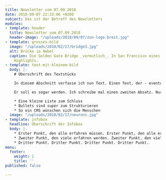 ```yaml
---
title: Newsletter vom 07.09.2018
date: 2018-09-07 22:33:06 +0200
subject: Das ist der Betreff des Newsletters
modules:
- template: header
  title: Newsletter vom 07.09.2018
  header-image: "/uploads/2018/09/07/zon-logo.breit.jpg"
- template: grosses-bild
  image: "/uploads/2018/02/17/bridge3.jpg"
  alt: Brücke im Nebel
  caption: Die Golden Gate Bridge _vermutlich_. In San Francisco eines der ganz großen
    Highlights.
- template: text-mit-kleinem-bild
  body: |-
    # Überschrift des Textstücks

    In diesem Abschnitt verfasse ich nun Text. Einen Text, der - eventuell garniert mit Listen, Bildern und Links - zu einem schönen Teil des Newsletters werden könnte.

    Er soll es sogar werden. Ich schreibe mal einen zweiten Absatz. Nur so können wir schlussendlich sehen, wie es in einer E-Mail wirkt, die heutzutage in der Regel auf mobilen Endgeräten geskimmt wird.

    * Eine kleine Liste zum Schluss
    * Bullets sind super zum Strukturieren
    * So ein CMS wünschen sich die Menschen
  image: "/uploads/2018/02/17/neurons.jpg"
- template: infobox
  headline: Überschrift der Infobox
  body: |-
    * Erster Punkt, den alle erfahren müssen. Erster Punkt, den alle erfahren müssen. Erster Punkt, den alle erfahren müssen.
    * Zweiter Punkt, den viele erfahren werden. Zweiter Punkt, den viele erfahren werden. Zweiter Punkt, den viele erfahren werden. Zweiter Punkt, den viele erfahren werden.
    * Dritter Punkt. Dritter Punkt. Dritter Punkt. Dritter Punkt.
menu:
  footer:
    weight: 1
    title: ''
published: false

---
```

